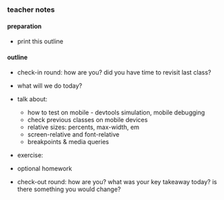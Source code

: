 ### teacher notes

#### preparation

- print this outline

#### outline

- check-in round: how are you? did you have time to revisit last class?
- what will we do today?
- talk about:

  - how to test on mobile - devtools simulation, mobile debugging
  - check previous classes on mobile devices
  - relative sizes: percents, max-width, em
  - screen-relative and font-relative
  - breakpoints & media queries

- exercise:
- optional homework
- check-out round: how are you? what was your key takeaway today? is there something you would change?
